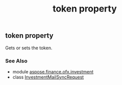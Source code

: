 ﻿---
title: token property
second_title: Aspose.Finance for Python via .NET API References
description: 
type: docs
weight: 90
url: /python-net/aspose.finance.ofx.investment/investmentmailsyncrequest/token/
is_root: false
---

## token property


Gets or sets the token.

### See Also
* module [aspose.finance.ofx.investment](../../)
* class [InvestmentMailSyncRequest](/finance/python-net/aspose.finance.ofx.investment/investmentmailsyncrequest)
